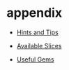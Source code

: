 # appendix

 <ul class='toc'><li><a href='/es/appendix/tips'>Hints and Tips</a></li></ul>

<ul class='toc'><li><a href='/es/appendix/slices'>Available Slices</a></li></ul>

<ul class='toc'><li><a href='/es/appendix/gems'>Useful Gems</a></li></ul> 